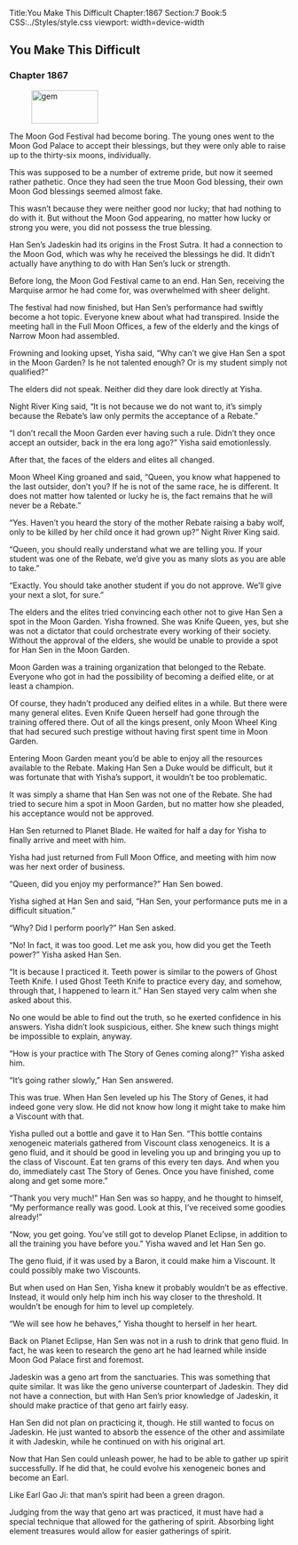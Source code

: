 Title:You Make This Difficult 
Chapter:1867 
Section:7 
Book:5 
CSS:../Styles/style.css 
viewport: width=device-width
  
## You Make This Difficult
### Chapter 1867
  
<figure>
	<img src="../Images/gem.gif" alt="gem" id="gem" width="120" height="60" />
</figure>
  

  
The Moon God Festival had become boring. The young ones went to the Moon God Palace to accept their blessings, but they were only able to raise up to the thirty-six moons, individually.

This was supposed to be a number of extreme pride, but now it seemed rather pathetic. Once they had seen the true Moon God blessing, their own Moon God blessings seemed almost fake.

This wasn’t because they were neither good nor lucky; that had nothing to do with it. But without the Moon God appearing, no matter how lucky or strong you were, you did not possess the true blessing.

Han Sen’s Jadeskin had its origins in the Frost Sutra. It had a connection to the Moon God, which was why he received the blessings he did. It didn’t actually have anything to do with Han Sen’s luck or strength.

Before long, the Moon God Festival came to an end. Han Sen, receiving the Marquise armor he had come for, was overwhelmed with sheer delight.

The festival had now finished, but Han Sen’s performance had swiftly become a hot topic. Everyone knew about what had transpired. Inside the meeting hall in the Full Moon Offices, a few of the elderly and the kings of Narrow Moon had assembled.

Frowning and looking upset, Yisha said, “Why can’t we give Han Sen a spot in the Moon Garden? Is he not talented enough? Or is my student simply not qualified?”

The elders did not speak. Neither did they dare look directly at Yisha.

Night River King said, “It is not because we do not want to, it’s simply because the Rebate’s law only permits the acceptance of a Rebate.”

“I don’t recall the Moon Garden ever having such a rule. Didn’t they once accept an outsider, back in the era long ago?” Yisha said emotionlessly.

After that, the faces of the elders and elites all changed.

Moon Wheel King groaned and said, “Queen, you know what happened to the last outsider, don’t you? If he is not of the same race, he is different. It does not matter how talented or lucky he is, the fact remains that he will never be a Rebate.”

“Yes. Haven’t you heard the story of the mother Rebate raising a baby wolf, only to be killed by her child once it had grown up?” Night River King said.

“Queen, you should really understand what we are telling you. If your student was one of the Rebate, we’d give you as many slots as you are able to take.”

“Exactly. You should take another student if you do not approve. We’ll give your next a slot, for sure.”

The elders and the elites tried convincing each other not to give Han Sen a spot in the Moon Garden. Yisha frowned. She was Knife Queen, yes, but she was not a dictator that could orchestrate every working of their society. Without the approval of the elders, she would be unable to provide a spot for Han Sen in the Moon Garden.

Moon Garden was a training organization that belonged to the Rebate. Everyone who got in had the possibility of becoming a deified elite, or at least a champion.

Of course, they hadn’t produced any deified elites in a while. But there were many general elites. Even Knife Queen herself had gone through the training offered there. Out of all the kings present, only Moon Wheel King that had secured such prestige without having first spent time in Moon Garden.

Entering Moon Garden meant you’d be able to enjoy all the resources available to the Rebate. Making Han Sen a Duke would be difficult, but it was fortunate that with Yisha’s support, it wouldn’t be too problematic.

It was simply a shame that Han Sen was not one of the Rebate. She had tried to secure him a spot in Moon Garden, but no matter how she pleaded, his acceptance would not be approved.

Han Sen returned to Planet Blade. He waited for half a day for Yisha to finally arrive and meet with him.

Yisha had just returned from Full Moon Office, and meeting with him now was her next order of business.

“Queen, did you enjoy my performance?” Han Sen bowed.

Yisha sighed at Han Sen and said, “Han Sen, your performance puts me in a difficult situation.”

“Why? Did I perform poorly?” Han Sen asked.

“No! In fact, it was too good. Let me ask you, how did you get the Teeth power?” Yisha asked Han Sen.

“It is because I practiced it. Teeth power is similar to the powers of Ghost Teeth Knife. I used Ghost Teeth Knife to practice every day, and somehow, through that, I happened to learn it.” Han Sen stayed very calm when she asked about this.

No one would be able to find out the truth, so he exerted confidence in his answers. Yisha didn’t look suspicious, either. She knew such things might be impossible to explain, anyway.

“How is your practice with The Story of Genes coming along?” Yisha asked him.

“It’s going rather slowly,” Han Sen answered.

This was true. When Han Sen leveled up his The Story of Genes, it had indeed gone very slow. He did not know how long it might take to make him a Viscount with that.

Yisha pulled out a bottle and gave it to Han Sen. “This bottle contains xenogeneic materials gathered from Viscount class xenogeneics. It is a geno fluid, and it should be good in leveling you up and bringing you up to the class of Viscount. Eat ten grams of this every ten days. And when you do, immediately cast The Story of Genes. Once you have finished, come along and get some more.”

“Thank you very much!” Han Sen was so happy, and he thought to himself, “My performance really was good. Look at this, I’ve received some goodies already!”

“Now, you get going. You’ve still got to develop Planet Eclipse, in addition to all the training you have before you.” Yisha waved and let Han Sen go.

The geno fluid, if it was used by a Baron, it could make him a Viscount. It could possibly make two Viscounts.

But when used on Han Sen, Yisha knew it probably wouldn’t be as effective. Instead, it would only help him inch his way closer to the threshold. It wouldn’t be enough for him to level up completely.

“We will see how he behaves,” Yisha thought to herself in her heart.

Back on Planet Eclipse, Han Sen was not in a rush to drink that geno fluid. In fact, he was keen to research the geno art he had learned while inside Moon God Palace first and foremost.

Jadeskin was a geno art from the sanctuaries. This was something that quite similar. It was like the geno universe counterpart of Jadeskin. They did not have a connection, but with Han Sen’s prior knowledge of Jadeskin, it should make practice of that geno art fairly easy.

Han Sen did not plan on practicing it, though. He still wanted to focus on Jadeskin. He just wanted to absorb the essence of the other and assimilate it with Jadeskin, while he continued on with his original art.

Now that Han Sen could unleash power, he had to be able to gather up spirit successfully. If he did that, he could evolve his xenogeneic bones and become an Earl.

Like Earl Gao Ji: that man’s spirit had been a green dragon.

Judging from the way that geno art was practiced, it must have had a special technique that allowed for the gathering of spirit. Absorbing light element treasures would allow for easier gatherings of spirit.